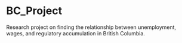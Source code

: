 # BC_Project
Research project on finding the relationship between unemployment, wages, and regulatory accumulation in British Columbia.
